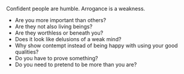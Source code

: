 ---
---


Confident people are humble. Arrogance is a weakness. 

- Are you more important than others? 
- Are they not also living beings? 
- Are they worthless or beneath you? 
- Does it look like delusions of a weak mind? 
- Why show contempt instead of being happy with using your good qualities?
- Do you have to prove something?
- Do you need to pretend to be more than you are?